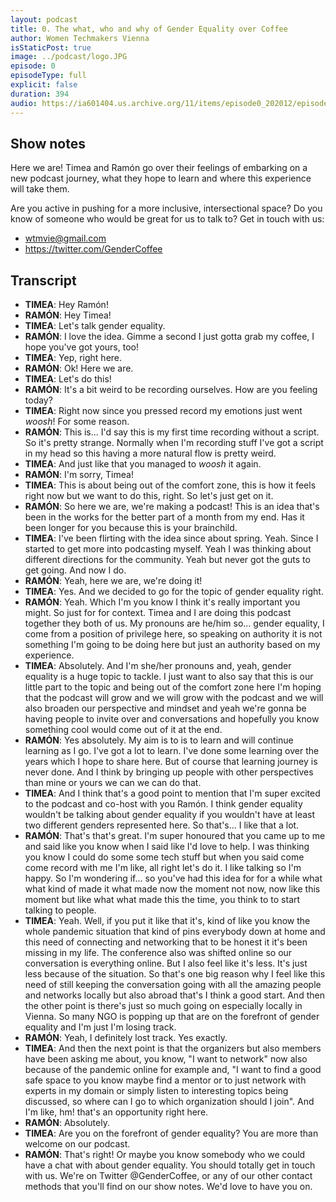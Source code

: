 ```yaml
---
layout: podcast
title: 0. The what, who and why of Gender Equality over Coffee
author: Women Techmakers Vienna
isStaticPost: true
image: ../podcast/logo.JPG
episode: 0
episodeType: full
explicit: false
duration: 394
audio: https://ia601404.us.archive.org/11/items/episode0_202012/episode0.mp3
---
```


## Show notes

Here we are! Timea and Ramón go over their feelings of embarking on a new
podcast journey, what they hope to learn and where this experience will take
them.

Are you active in pushing for a more inclusive, intersectional space? Do you
know of someone who would be great for us to talk to? Get in touch with us:

- wtmvie@gmail.com
- https://twitter.com/GenderCoffee

## Transcript

- **TIMEA**: Hey Ramón!
- **RAMÓN**: Hey Timea!
- **TIMEA**: Let's talk gender equality.
- **RAMÓN**: I love the idea. Gimme a second I just gotta grab my coffee, I hope you've got yours, too!
- **TIMEA**: Yep, right here.
- **RAMÓN**: Ok! Here we are.
- **TIMEA**: Let's do this!
- **RAMÓN**: It's a bit weird to be recording ourselves. How are you feeling today?
- **TIMEA**: Right now since you pressed record my emotions just went *woosh*! For some reason.
- **RAMÓN**: This is... I'd say this is my first time recording without a script. So it's pretty strange. Normally when I'm recording stuff I've got a script in my head so this having a more natural flow is pretty weird.
- **TIMEA**: And just like that you managed to *woosh* it again.
- **RAMÓN**: I'm sorry, Timea!
- **TIMEA**: This is about being out of the comfort zone, this is how it feels right now but we want to do this, right. So let's just get on it.
- **RAMÓN**: So here we are, we're making a podcast! This is an idea that's been in the works for the better part of a month from my end. Has it been longer for you because this is your brainchild.
- **TIMEA**: I've been flirting with the idea since about spring. Yeah. Since I started to get more into podcasting myself. Yeah I was thinking about different directions for the community. Yeah but never got the guts to get going. And now I do.
- **RAMÓN**: Yeah, here we are, we're doing it!
- **TIMEA**: Yes. And we decided to go for the topic of gender equality right.
- **RAMÓN**: Yeah. Which I'm you know I think it's really important you might. So just for for context. Timea and I are doing this podcast together they both of us. My pronouns are he/him so... gender equality, I come from a position of privilege here, so speaking on authority it is not something I'm going to be doing here but just an authority based on my experience.
- **TIMEA**: Absolutely. And I'm she/her pronouns and, yeah, gender equality is a huge topic to tackle. I just want to also say that this is our little part to the topic and being out of the comfort zone here I'm hoping that the podcast will grow and we will grow with the podcast and we will also broaden our perspective and mindset and yeah we're gonna be having people to invite over and conversations and hopefully you know something cool would come out of it at the end.
- **RAMÓN**: Yes absolutely. My aim is to is to learn and will continue learning as I go. I've got a lot to learn. I've done some learning over the years which I hope to share here. But of course that learning journey is never done. And I think by bringing up people with other perspectives than mine or yours we can we can do that.
- **TIMEA**: And I think that's a good point to mention that I'm super excited to the podcast and co-host with you Ramón. I think gender equality wouldn't be talking about gender equality if you wouldn't have at least two different genders represented here. So that's... I like that a lot.
- **RAMÓN**: That's that's great. I'm super honoured that you came up to me and said like you know when I said like I'd love to help. I was thinking you know I could do some some tech stuff but when you said come come record with me I'm like, all right let's do it. I like talking so I'm happy. So I'm wondering if... so you've had this idea for for a while what what kind of made it what made now the moment not now, now like this moment but like what what made this the time, you think to to start talking to people.
- **TIMEA**: Yeah. Well, if you put it like that it's, kind of like you know the whole pandemic situation that kind of pins everybody down at home and this need of connecting and networking that to be honest it it's been missing in my life. The conference also was shifted online so our conversation is everything online. But I also feel like it's less. It's just less because of the situation. So that's one big reason why I feel like this need of still keeping the conversation going with all the amazing people and networks locally but also abroad that's I think a good start. And then the other point is there's just so much going on especially locally in Vienna. So many NGO is popping up that are on the forefront of gender equality and I'm just I'm losing track.
- **RAMÓN**: Yeah, I definitely lost track. Yes exactly.
- **TIMEA**: And then the next point is that the organizers but also members have been asking me about, you know, "I want to network" now also because of the pandemic online for example and, "I want to find a good safe space to you know maybe find a mentor or to just network with experts in my domain or simply listen to interesting topics being discussed, so where can I go to which organization should I join". And I'm like, hm! that's an opportunity right here.
- **RAMÓN**: Absolutely.
- **TIMEA**: Are you on the forefront of gender equality? You are more than welcome on our podcast.
- **RAMÓN**: That's right! Or maybe you know somebody who we could have a chat with about gender equality. You should totally get in touch with us. We're on Twitter @GenderCoffee, or any of our other contact methods that you'll find on our show notes. We'd love to have you on.

